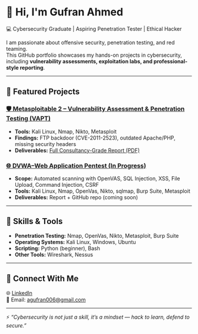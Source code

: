 # 👋 Hi, I'm Gufran Ahmed  
💻 Cybersecurity Graduate | Aspiring Penetration Tester | Ethical Hacker  

I am passionate about offensive security, penetration testing, and red teaming.  
This GitHub portfolio showcases my hands-on projects in cybersecurity, including **vulnerability assessments, exploitation labs, and professional-style reporting**.  

---

## 🔹 Featured Projects  

### [🛡️ Metasploitable 2 – Vulnerability Assessment & Penetration Testing (VAPT)](https://github.com/agufran006/Metasploitable2-VAPT)
- **Tools:** Kali Linux, Nmap, Nikto, Metasploit  
- **Findings:** FTP backdoor (CVE-2011-2523), outdated Apache/PHP, missing security headers  
- **Deliverables:** [Full Consultancy-Grade Report (PDF)](https://github.com/agufran006/Metasploitable2-VAPT/blob/main/report/Metasploitable2_Pentest_Report_Final.pdf)   

###   [🌐 DVWA–Web Application Pentest (In Progress)](https://github.com/agufran006/DVWA-WebApp-Pentest)
- **Scope:** Automated scanning with OpenVAS, SQL Injection, XSS, File Upload, Command Injection, CSRF  
- **Tools:** Kali Linux, Nmap, OpenVas, Nikto, sqlmap, Burp Suite, Metasploit  
- **Deliverables:** Report + GitHub repo (coming soon)  

---

## 🔹 Skills & Tools  
- **Penetration Testing:** Nmap, OpenVas, Nikto, Metasploit, Burp Suite  
- **Operating Systems:** Kali Linux, Windows, Ubuntu  
- **Scripting:** Python (beginner), Bash  
- **Other Tools:** Wireshark, Nessus

---

## 🔹 Connect With Me  
🌐 [LinkedIn](https://linkedin.com/in/yourprofile)  
📧 Email: agufran006@gmail.com  

---

⚡ *“Cybersecurity is not just a skill, it’s a mindset — hack to learn, defend to secure.”*  
